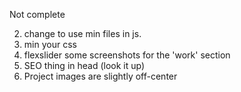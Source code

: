 Not complete


2. change to use min files in js.
3. min your css
4. flexslider some screenshots for the 'work' section
5. SEO thing in head (look it up)
6. Project images are slightly off-center

